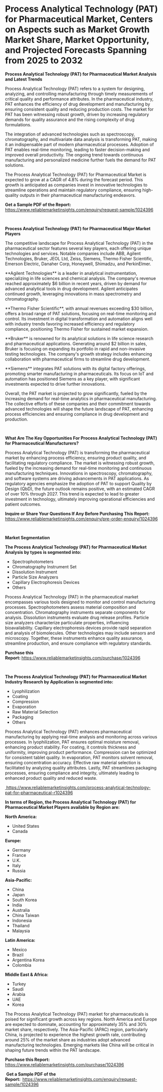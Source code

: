 <p><h1>Process Analytical Technology (PAT) for Pharmaceutical Market, Centers on Aspects such as Market Growth Market Share, Market Opportunity, and Projected Forecasts Spanning from 2025 to 2032</h1></p><p><strong>Process Analytical Technology (PAT) for Pharmaceutical Market Analysis and Latest Trends</strong></p>
<p><p>Process Analytical Technology (PAT) refers to a system for designing, analyzing, and controlling manufacturing through timely measurements of critical quality and performance attributes. In the pharmaceutical industry, PAT enhances the efficiency of drug development and manufacturing by ensuring consistent quality and reducing production costs. The market for PAT has been witnessing robust growth, driven by increasing regulatory demands for quality assurance and the rising complexity of drug formulations.</p><p>The integration of advanced technologies such as spectroscopy, chromatography, and multivariate data analysis is transforming PAT, making it an indispensable part of modern pharmaceutical processes. Adoption of PAT enables real-time monitoring, leading to faster decision-making and improved overall productivity. The ongoing trend towards continuous manufacturing and personalized medicine further fuels the demand for PAT solutions.</p><p>The Process Analytical Technology (PAT) for Pharmaceutical Market is expected to grow at a CAGR of 4.8% during the forecast period. This growth is anticipated as companies invest in innovative technologies to streamline operations and maintain regulatory compliance, ensuring high-quality outputs in their pharmaceutical manufacturing endeavors.</p></p>
<p><strong>Get a Sample PDF of the Report:&nbsp;</strong> <a href="https://www.reliablemarketinsights.com/enquiry/request-sample/1024396?utm_campaign=3352&utm_medium=2&utm_source=Github&utm_content=ia&utm_term=19042025&utm_id=process-analytical-technology-pat-for-pharmaceutical">https://www.reliablemarketinsights.com/enquiry/request-sample/1024396</a></p>
<p>&nbsp;</p>
<p><strong>Process Analytical Technology (PAT) for Pharmaceutical Major Market Players</strong></p>
<p><p>The competitive landscape for Process Analytical Technology (PAT) in the pharmaceutical sector features several key players, each offering unique technologies and services. Notable companies include ABB, Agilent Technologies, Bruker, JEOL Ltd, Zeiss, Siemens, Thermo Fisher Scientific, Emerson Electric, Danaher Corp, Honeywell, Shimadzu, and PerkinElmer.</p><p>**Agilent Technologies** is a leader in analytical instrumentation, specializing in life sciences and chemical analysis. The company's revenue reached approximately $6 billion in recent years, driven by demand for advanced analytical tools in drug development. Agilent anticipates continued growth, leveraging innovations in mass spectrometry and chromatography.</p><p>**Thermo Fisher Scientific**, with annual revenues exceeding $30 billion, offers a broad range of PAT solutions, focusing on real-time monitoring and control. Its investment in digital transformation and automation aligns well with industry trends favoring increased efficiency and regulatory compliance, positioning Thermo Fisher for sustained market expansion.</p><p>**Bruker** is renowned for its analytical solutions in life science research and pharmaceutical applications. Generating around $2 billion in sales, Bruker is focusing on expanding its portfolio in rapid and non-invasive testing technologies. The company's growth strategy includes enhancing collaboration with pharmaceutical firms to streamline drug development.</p><p>**Siemens** integrates PAT solutions with its digital factory offerings, promoting smarter manufacturing in pharmaceuticals. Its focus on IoT and automation has positioned Siemens as a key player, with significant investments expected to drive further innovations.</p><p>Overall, the PAT market is projected to grow significantly, fueled by the increasing demand for real-time analytics in pharmaceutical manufacturing. The collective efforts of these companies and their commitment towards advanced technologies will shape the future landscape of PAT, enhancing process efficiencies and ensuring compliance in drug development and production.</p></p>
<p>&nbsp;</p>
<p><strong>What Are The Key Opportunities For Process Analytical Technology (PAT) for Pharmaceutical Manufacturers?</strong></p>
<p><p>Process Analytical Technology (PAT) is transforming the pharmaceutical market by enhancing process efficiency, ensuring product quality, and facilitating regulatory compliance. The market is witnessing robust growth, fueled by the increasing demand for real-time monitoring and continuous manufacturing techniques. Innovations in spectroscopy, chromatography, and software systems are driving advancements in PAT applications. As regulatory agencies emphasize the adoption of PAT to support Quality by Design (QbD), the future outlook remains positive, with an estimated CAGR of over 10% through 2027. This trend is expected to lead to greater investment in technology, ultimately improving operational efficiencies and patient outcomes.</p></p>
<p><strong>Inquire or Share Your Questions If Any Before Purchasing This Report:</strong> <a href="https://www.reliablemarketinsights.com/enquiry/pre-order-enquiry/1024396?utm_campaign=3352&utm_medium=2&utm_source=Github&utm_content=ia&utm_term=19042025&utm_id=process-analytical-technology-pat-for-pharmaceutical">https://www.reliablemarketinsights.com/enquiry/pre-order-enquiry/1024396</a></p>
<p>&nbsp;</p>
<p><strong>Market Segmentation</strong></p>
<p><strong>The Process Analytical Technology (PAT) for Pharmaceutical Market Analysis by types is segmented into:</strong></p>
<p><ul><li>Spectrophotometers</li><li>Chromatography Instrument Set</li><li>Dissolution Instrument</li><li>Particle Size Analyzers</li><li>Capillary Electrophoresis Devices</li><li>Others</li></ul></p>
<p><p>Process Analytical Technology (PAT) in the pharmaceutical market encompasses various tools designed to monitor and control manufacturing processes. Spectrophotometers assess material composition and concentration. Chromatography instruments separate components for analysis. Dissolution instruments evaluate drug release profiles. Particle size analyzers characterize particulate properties, influencing bioavailability. Capillary electrophoresis devices provide rapid separation and analysis of biomolecules. Other technologies may include sensors and microscopy. Together, these instruments enhance quality assurance, streamline production, and ensure compliance with regulatory standards.</p></p>
<p><strong>Purchase this Report:&nbsp;</strong><a href="https://www.reliablemarketinsights.com/purchase/1024396?utm_campaign=3352&utm_medium=2&utm_source=Github&utm_content=ia&utm_term=19042025&utm_id=process-analytical-technology-pat-for-pharmaceutical">https://www.reliablemarketinsights.com/purchase/1024396</a></p>
<p>&nbsp;</p>
<p><strong>The Process Analytical Technology (PAT) for Pharmaceutical Market Industry Research by Application is segmented into:</strong></p>
<p><ul><li>Lyophilization</li><li>Coating</li><li>Compression</li><li>Evaporation</li><li>Raw Material Selection</li><li>Packaging</li><li>Others</li></ul></p>
<p><p>Process Analytical Technology (PAT) enhances pharmaceutical manufacturing by applying real-time analysis and monitoring across various processes. In lyophilization, PAT ensures optimal moisture removal, enhancing product stability. For coating, it controls thickness and uniformity, improving product performance. Compression can be optimized for consistent tablet quality. In evaporation, PAT monitors solvent removal, ensuring concentration accuracy. Effective raw material selection is facilitated by analyzing quality attributes. Lastly, PAT streamlines packaging processes, ensuring compliance and integrity, ultimately leading to enhanced product quality and reduced waste.</p></p>
<p><a href="https://www.reliablemarketinsights.com/process-analytical-technology-pat-for-pharmaceutical-r1024396?utm_campaign=3352&utm_medium=2&utm_source=Github&utm_content=ia&utm_term=19042025&utm_id=process-analytical-technology-pat-for-pharmaceutical">&nbsp;https://www.reliablemarketinsights.com/process-analytical-technology-pat-for-pharmaceutical-r1024396</a></p>
<p><strong>In terms of Region, the Process Analytical Technology (PAT) for Pharmaceutical Market Players available by Region are:</strong></p>
<p>
    <p> <strong> North America: </strong>
        <ul>
            <li>United States</li>
            <li>Canada</li>
        </ul>
        </p> 
    <p> <strong> Europe: </strong>
        <ul>
            <li>Germany</li>
            <li>France</li>
            <li>U.K.</li>
            <li>Italy</li>
            <li>Russia</li>
        </ul>
        </p> 
    <p> <strong> Asia-Pacific: </strong>
        <ul>
            <li>China</li>
            <li>Japan</li>
            <li>South Korea</li>
            <li>India</li>
            <li>Australia</li>
            <li>China Taiwan</li>
            <li>Indonesia</li>
            <li>Thailand</li>
            <li>Malaysia</li>
        </ul>
        </p> 
    <p> <strong> Latin America: </strong>
        <ul>
            <li>Mexico</li>
            <li>Brazil</li>
            <li>Argentina Korea</li>
            <li>Colombia</li>
        </ul>
        </p> 
    <p> <strong> Middle East & Africa: </strong>
        <ul>
            <li>Turkey</li>
            <li>Saudi</li>
            <li>Arabia</li>
            <li>UAE</li>
            <li>Korea</li>
        </ul>
    </p>
    </p>
<p><p>The Process Analytical Technology (PAT) market for pharmaceuticals is poised for significant growth across key regions. North America and Europe are expected to dominate, accounting for approximately 35% and 30% market share, respectively. The Asia-Pacific (APAC) region, particularly China, is projected to experience the highest growth rate, contributing around 25% of the market share as industries adopt advanced manufacturing technologies. Emerging markets like China will be critical in shaping future trends within the PAT landscape.</p></p>
<p><strong>Purchase this Report: </strong><a href="https://www.reliablemarketinsights.com/purchase/1024396?utm_campaign=3352&utm_medium=2&utm_source=Github&utm_content=ia&utm_term=19042025&utm_id=process-analytical-technology-pat-for-pharmaceutical">https://www.reliablemarketinsights.com/purchase/1024396</a></p>
<p>&nbsp;<strong>Get a Sample PDF of the Report:&nbsp;&nbsp;</strong><a href="https://www.reliablemarketinsights.com/enquiry/request-sample/1024396?utm_campaign=3352&utm_medium=2&utm_source=Github&utm_content=ia&utm_term=19042025&utm_id=process-analytical-technology-pat-for-pharmaceutical">https://www.reliablemarketinsights.com/enquiry/request-sample/1024396</a></p>
<p><strong></strong></p>
<p><p></p><p></p><p></p></p>